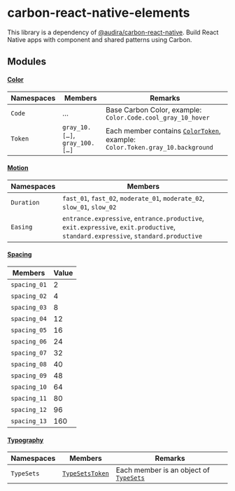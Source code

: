 # carbon-react-native-elements

This library is a dependency of [@audira/carbon-react-native](https://www.npmjs.com/package/@audira/carbon-react-native). Build React Native apps with component and shared patterns using Carbon.

## Modules

#### [Color](https://github.com/RakaDoank/carbon-react-native/tree/main/packages/carbon-react-native-elements/src/color)
| Namespaces    | Members                       | Remarks                                                                            |
| ------------- | ----------------------------- | ---------------------------------------------------------------------------------- |
| `Code`        | …                             | Base Carbon Color, example: `Color.Code.cool_gray_10_hover`
| `Token`       | `gray_10.[…]`, `gray_100.[…]` | Each member contains [`ColorToken`](https://github.com/RakaDoank/carbon-react-native/blob/main/packages/carbon-react-native-elements/src/types/ColorToken.ts), example: `Color.Token.gray_10.background`

#### [Motion](https://github.com/RakaDoank/carbon-react-native/tree/main/packages/carbon-react-native-elements/src/motion)
| Namespaces    | Members                                                                                                                          |
| ------------- | -------------------------------------------------------------------------------------------------------------------------------- |
| `Duration`    | `fast_01`, `fast_02`, `moderate_01`, `moderate_02`, `slow_01`, `slow_02`                                                         |
| `Easing`      | `entrance.expressive`, `entrance.productive`, `exit.expressive`, `exit.productive`, `standard.expressive`, `standard.productive` |

#### [Spacing](https://github.com/RakaDoank/carbon-react-native/tree/main/packages/carbon-react-native-elements/src/spacing)
| Members      | Value |
| ------------ | ----- |
| `spacing_01` | 2     |
| `spacing_02` | 4     |
| `spacing_03` | 8     |
| `spacing_04` | 12    |
| `spacing_05` | 16    |
| `spacing_06` | 24    |
| `spacing_07` | 32    |
| `spacing_08` | 40    |
| `spacing_09` | 48    |
| `spacing_10` | 64    |
| `spacing_11` | 80    |
| `spacing_12` | 96    |
| `spacing_13` | 160   |

#### [Typography](https://github.com/RakaDoank/carbon-react-native/tree/main/packages/carbon-react-native-elements/src/typography)
| Namespaces | Members | Remarks         |
| ---------- | ------- | --------------- |
| `TypeSets` | [`TypeSetsToken`](https://github.com/RakaDoank/carbon-react-native/blob/main/packages/carbon-react-native-elements/src/types/TypeSets.ts) | Each member is an object of [`TypeSets`](https://github.com/RakaDoank/carbon-react-native/blob/main/packages/carbon-react-native-elements/src/types/TypeSets.ts)
